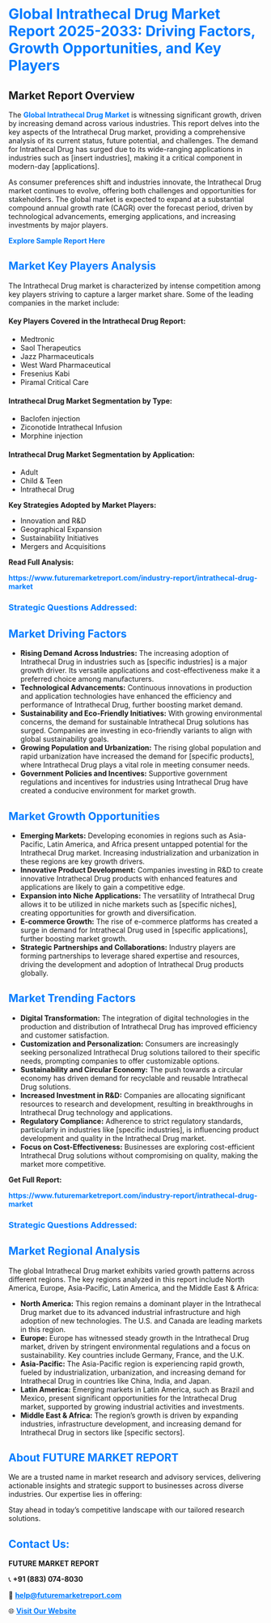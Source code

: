 <h1 style="color: #007BFF;">Global Intrathecal Drug Market Report 2025-2033: Driving Factors, Growth Opportunities, and Key Players</h1>

<section id="overview">
<h2>Market Report Overview</h2>
<p>The <a href="https://www.futuremarketreport.com/industry-report/intrathecal-drug-market" style="color: #007BFF; text-decoration: none;"><strong>Global Intrathecal Drug Market</strong></a> is witnessing significant growth, driven by increasing demand across various industries. This report delves into the key aspects of the Intrathecal Drug market, providing a comprehensive analysis of its current status, future potential, and challenges. The demand for Intrathecal Drug has surged due to its wide-ranging applications in industries such as [insert industries], making it a critical component in modern-day [applications].</p>
<p>As consumer preferences shift and industries innovate, the Intrathecal Drug market continues to evolve, offering both challenges and opportunities for stakeholders. The global market is expected to expand at a substantial compound annual growth rate (CAGR) over the forecast period, driven by technological advancements, emerging applications, and increasing investments by major players.</p>
</section>

<section id="overview">
<p><a href="https://www.futuremarketreport.com/request-sample/reportId=125880" style="color: #007BFF; text-decoration: none;"><strong>Explore Sample Report Here</strong></a></p>
</section>

<section id="key-players">
<h2 style="color: #007BFF;">Market Key Players Analysis</h2>
<p>The Intrathecal Drug market is characterized by intense competition among key players striving to capture a larger market share. Some of the leading companies in the market include:</p>
<h4>Key Players Covered in the Intrathecal Drug Report:</h4>
<ul><li>Medtronic</li><li>Saol Therapeutics</li><li>Jazz Pharmaceuticals</li><li>West Ward Pharmaceutical</li><li>Fresenius Kabi</li><li>Piramal Critical Care</li></ul>
<h4>Intrathecal Drug Market Segmentation by Type:</h4>
<ul><li>Baclofen injection</li><li>Ziconotide Intrathecal Infusion</li><li>Morphine injection</li></ul>

<h4>Intrathecal Drug Market Segmentation by Application:</h4>
<ul><li>Adult</li><li>Child &amp; Teen</li><li>Intrathecal Drug</li></ul>
<p><strong>Key Strategies Adopted by Market Players:</strong></p>
<ul>
<li>Innovation and R&D</li>
<li>Geographical Expansion</li>
<li>Sustainability Initiatives</li>
<li>Mergers and Acquisitions</li>
</ul>
</section>

<section>
<p><strong>Read Full Analysis: </strong></p><a href="https://www.futuremarketreport.com/industry-report/intrathecal-drug-market" style="color: #007BFF; text-decoration: none;"><strong>https://www.futuremarketreport.com/industry-report/intrathecal-drug-market</strong></a>
<h3 style="color: #007BFF;">Strategic Questions Addressed:</h3>
</section>

<section id="driving-factors">
<h2 style="color: #007BFF;">Market Driving Factors</h2>
<ul>
<li><strong>Rising Demand Across Industries:</strong> The increasing adoption of Intrathecal Drug in industries such as [specific industries] is a major growth driver. Its versatile applications and cost-effectiveness make it a preferred choice among manufacturers.</li>
<li><strong>Technological Advancements:</strong> Continuous innovations in production and application technologies have enhanced the efficiency and performance of Intrathecal Drug, further boosting market demand.</li>
<li><strong>Sustainability and Eco-Friendly Initiatives:</strong> With growing environmental concerns, the demand for sustainable Intrathecal Drug solutions has surged. Companies are investing in eco-friendly variants to align with global sustainability goals.</li>
<li><strong>Growing Population and Urbanization:</strong> The rising global population and rapid urbanization have increased the demand for [specific products], where Intrathecal Drug plays a vital role in meeting consumer needs.</li>
<li><strong>Government Policies and Incentives:</strong> Supportive government regulations and incentives for industries using Intrathecal Drug have created a conducive environment for market growth.</li>
</ul>
</section>

<section id="growth-opportunities">
<h2 style="color: #007BFF;">Market Growth Opportunities</h2>
<ul>
<li><strong>Emerging Markets:</strong> Developing economies in regions such as Asia-Pacific, Latin America, and Africa present untapped potential for the Intrathecal Drug market. Increasing industrialization and urbanization in these regions are key growth drivers.</li>
<li><strong>Innovative Product Development:</strong> Companies investing in R&D to create innovative Intrathecal Drug products with enhanced features and applications are likely to gain a competitive edge.</li>
<li><strong>Expansion into Niche Applications:</strong> The versatility of Intrathecal Drug allows it to be utilized in niche markets such as [specific niches], creating opportunities for growth and diversification.</li>
<li><strong>E-commerce Growth:</strong> The rise of e-commerce platforms has created a surge in demand for Intrathecal Drug used in [specific applications], further boosting market growth.</li>
<li><strong>Strategic Partnerships and Collaborations:</strong> Industry players are forming partnerships to leverage shared expertise and resources, driving the development and adoption of Intrathecal Drug products globally.</li>
</ul>
</section>

<section id="trending-factors">
<h2 style="color: #007BFF;">Market Trending Factors</h2>
<ul>
<li><strong>Digital Transformation:</strong> The integration of digital technologies in the production and distribution of Intrathecal Drug has improved efficiency and customer satisfaction.</li>
<li><strong>Customization and Personalization:</strong> Consumers are increasingly seeking personalized Intrathecal Drug solutions tailored to their specific needs, prompting companies to offer customizable options.</li>
<li><strong>Sustainability and Circular Economy:</strong> The push towards a circular economy has driven demand for recyclable and reusable Intrathecal Drug solutions.</li>
<li><strong>Increased Investment in R&D:</strong> Companies are allocating significant resources to research and development, resulting in breakthroughs in Intrathecal Drug technology and applications.</li>
<li><strong>Regulatory Compliance:</strong> Adherence to strict regulatory standards, particularly in industries like [specific industries], is influencing product development and quality in the Intrathecal Drug market.</li>
<li><strong>Focus on Cost-Effectiveness:</strong> Businesses are exploring cost-efficient Intrathecal Drug solutions without compromising on quality, making the market more competitive.</li>
</ul>
</section>

<section>
<p><strong>Get Full Report: </strong></p><a href="https://www.futuremarketreport.com/industry-report/intrathecal-drug-market" style="color: #007BFF; text-decoration: none;"><strong>https://www.futuremarketreport.com/industry-report/intrathecal-drug-market</strong></a>
<h3 style="color: #007BFF;">Strategic Questions Addressed:</h3>
</section>


<section id="regional-analysis">
<h2 style="color: #007BFF;">Market Regional Analysis</h2>
<p>The global Intrathecal Drug market exhibits varied growth patterns across different regions. The key regions analyzed in this report include North America, Europe, Asia-Pacific, Latin America, and the Middle East & Africa:</p>
<ul>
<li><strong>North America:</strong> This region remains a dominant player in the Intrathecal Drug market due to its advanced industrial infrastructure and high adoption of new technologies. The U.S. and Canada are leading markets in this region.</li>
<li><strong>Europe:</strong> Europe has witnessed steady growth in the Intrathecal Drug market, driven by stringent environmental regulations and a focus on sustainability. Key countries include Germany, France, and the U.K.</li>
<li><strong>Asia-Pacific:</strong> The Asia-Pacific region is experiencing rapid growth, fueled by industrialization, urbanization, and increasing demand for Intrathecal Drug in countries like China, India, and Japan.</li>
<li><strong>Latin America:</strong> Emerging markets in Latin America, such as Brazil and Mexico, present significant opportunities for the Intrathecal Drug market, supported by growing industrial activities and investments.</li>
<li><strong>Middle East & Africa:</strong> The region’s growth is driven by expanding industries, infrastructure development, and increasing demand for Intrathecal Drug in sectors like [specific sectors].</li>
</ul>
</section>

<footer>
<h2 style="color: #007BFF;">About FUTURE MARKET REPORT</h2>
<p>We are a trusted name in market research and advisory services, delivering actionable insights and strategic support to businesses across diverse industries. Our expertise lies in offering:</p>

<p>Stay ahead in today’s competitive landscape with our tailored research solutions.</p>

<h2 style="color: #007BFF;">Contact Us:</h2>
<p><strong>FUTURE MARKET REPORT</strong></p>
<p>📞 <strong>+91 (883) 074-8030</strong></p>
<p>📧 <strong><a href="mailto:help@futuremarketreport.com" style="color: #007BFF;">help@futuremarketreport.com</a></strong></p>
<p>🌐 <strong><a href="https://www.futuremarketreport.com/" style="color: #007BFF;">Visit Our Website</a></strong></p>
</footer>